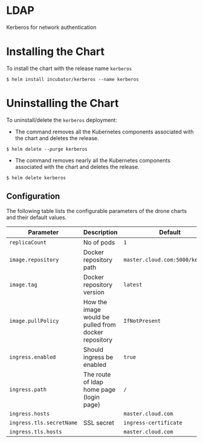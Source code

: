 # LDAP

Kerberos for network authentication

# Installing the Chart

To install the chart with the release name `kerberos`

```console
$ helm install incubator/kerberos --name kerberos
```

# Uninstalling the Chart

To uninstall/delete the `kerberos` deployment:

- The command removes all the Kubernetes components associated with the chart and deletes the release.

```console
$ helm delete --purge kerberos
```

- The command removes nearly all the Kubernetes components associated with the chart and deletes the release.

```console
$ helm delete kerberos
```

## Configuration

The following table lists the configurable parameters of the drone charts and their default values.

| Parameter                   | Description                                                                                   | Default                     |
|-----------------------------|-----------------------------------------------------------------------------------------------|-----------------------------|
| `replicaCount`              | No of pods                                                                                    | `1`                         |
| `image.repository`          | Docker repository path                                                                        | `master.cloud.com:5000/kerberos` |
| `image.tag`                 | Docker repository version                                                                     | `latest`                    |
| `image.pullPolicy`          | How the image would be pulled from docker repository                                          | `IfNotPresent`              |
| `ingress.enabled`           | Should ingress be enabled                                                                     | `true`                      |
| `ingress.path`              | The route of ldap home page (login page)                                                      | `/`                         |
| `ingress.hosts`             |                                                                                               | `master.cloud.com`          |
| `ingress.tls.secretName`    | SSL secret                                                                                    | `ingress-certificate`       |
| `ingress.tls.hosts`         |                                                                                               | `master.cloud.com`          |
